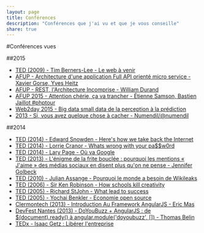 ```yaml
---
layout: page
title: Conférences
description: "Conférences que j'ai vu et que je vous conseille"
share: true
---
```


#Conférences vues

##2015

* [TED (2009) - Tim Berners-Lee - Le web à venir](http://www.ted.com/talks/tim_berners_lee_on_the_next_web)
* [AFUP - Architecture d'une application Full API orienté micro service - Xavier Gorse, Yves Heitz](https://www.youtube.com/watch?v=DUPf-bhHNm8)
* [AFUP - REST, l'Architecture Incomprise - William Durand](https://www.youtube.com/watch?v=u_jDzcXCimM)
* [AFUP 2015 - Attention chérie, ça va trancher - Étienne Samson, Bastien Jaillot #phptour](https://www.youtube.com/watch?v=8j_LprxGYbA)
* [Web2day 2015 - Big data small data de la perception à la prédiction](https://www.youtube.com/watch?v=TjdAmT19Rrk)
* [2013 - Si, vous avez quelque chose à cacher - Numendil/@numendil](https://www.youtube.com/watch?v=RKMgqWTsa0Q)


##2014

* [TED (2014) - Edward Snowden - Here's how we take back the Internet](https://www.ted.com/talks/edward_snowden_here_s_how_we_take_back_the_internet)
* [TED (2014) - Lorrie Cranor - Whats wrong with your pa$$w0rd](https://www.ted.com/talks/lorrie_faith_cranor_what_s_wrong_with_your_pa_w0rd)
* [TED (2014) - Lary Page - Où va Google](https://www.ted.com/talks/larry_page_where_s_google_going_next)
* [TED (2013) - L'énigme de la frite bouclée : pourquoi les mentions « J'aime » des médias sociaux en disent plus qu'on ne pense - Jennifer Golbeck](https://www.ted.com/talks/jennifer_golbeck_the_curly_fry_conundrum_why_social_media_likes_say_more_than_you_might_think?language=fr)
* [TED (2010) - Julian Assange - Pourquoi le monde a besoin de Wikileaks](http://www.ted.com/talks/julian_assange_why_the_world_needs_wikileaks)
* [TED (2006) - Sir Ken Robinson - How schools kill creativity](http://www.ted.com/talks/ken_robinson_says_schools_kill_creativity)
* [TED (2005) - Richard StJohn - What lead to success](http://www.ted.com/talks/richard_st_john_s_8_secrets_of_success)
* [TED (2005) - Yochai Benkler - Economie open source](http://www.ted.com/talks/yochai_benkler_on_the_new_open_source_economics)
* [Clermontech (2013) - Introduction Au Framework AngularJS - Eric Mas](http://clermontech.org/talks/api-hour-5/1-eric-mas-introduction-au-framework-angularjs.html)
* [DevFest Nantes (2013) - DoYouBuzz + AngularJS : de $(document).ready() à angular.module('doyoubuzz', []) - Thomas Belin](https://www.youtube.com/watch?v=BpF8MWBFHso)
* [TEDx - Isaac Getz : Libérer l'entreprise](https://www.youtube.com/watch?v=9oZUMzQDaw8)
